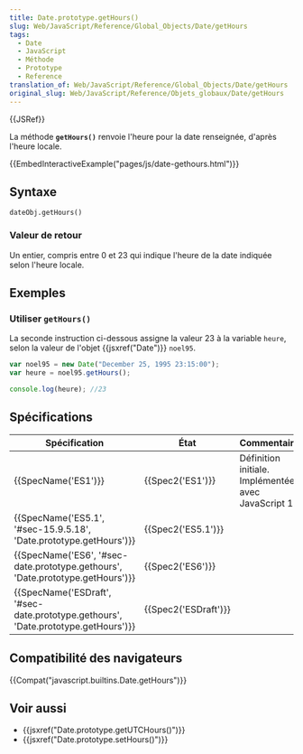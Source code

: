 ```yaml
---
title: Date.prototype.getHours()
slug: Web/JavaScript/Reference/Global_Objects/Date/getHours
tags:
  - Date
  - JavaScript
  - Méthode
  - Prototype
  - Reference
translation_of: Web/JavaScript/Reference/Global_Objects/Date/getHours
original_slug: Web/JavaScript/Reference/Objets_globaux/Date/getHours
---
```

{{JSRef}}

La méthode **`getHours()`** renvoie l'heure pour la date renseignée, d'après l'heure locale.

{{EmbedInteractiveExample("pages/js/date-gethours.html")}}

## Syntaxe

    dateObj.getHours()

### Valeur de retour

Un entier, compris entre 0 et 23 qui indique l'heure de la date indiquée selon l'heure locale.

## Exemples

### Utiliser `getHours()`

La seconde instruction ci-dessous assigne la valeur 23 à la variable `heure`, selon la valeur de l'objet {{jsxref("Date")}} `noel95`.

```js
var noel95 = new Date("December 25, 1995 23:15:00");
var heure = noel95.getHours();

console.log(heure); //23
```

## Spécifications

| Spécification                                                                                                | État                         | Commentaires                                          |
| ------------------------------------------------------------------------------------------------------------ | ---------------------------- | ----------------------------------------------------- |
| {{SpecName('ES1')}}                                                                                     | {{Spec2('ES1')}}         | Définition initiale. Implémentée avec JavaScript 1.0. |
| {{SpecName('ES5.1', '#sec-15.9.5.18', 'Date.prototype.getHours')}}                     | {{Spec2('ES5.1')}}     |                                                       |
| {{SpecName('ES6', '#sec-date.prototype.gethours', 'Date.prototype.getHours')}}     | {{Spec2('ES6')}}         |                                                       |
| {{SpecName('ESDraft', '#sec-date.prototype.gethours', 'Date.prototype.getHours')}} | {{Spec2('ESDraft')}} |                                                       |

## Compatibilité des navigateurs

{{Compat("javascript.builtins.Date.getHours")}}

## Voir aussi

- {{jsxref("Date.prototype.getUTCHours()")}}
- {{jsxref("Date.prototype.setHours()")}}
